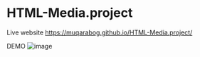 # HTML-Media.project
Live website https://muqarabog.github.io/HTML-Media.project/

DEMO ![image](https://github.com/user-attachments/assets/ceb888a9-3b64-4ce8-b359-7836592ce552)

